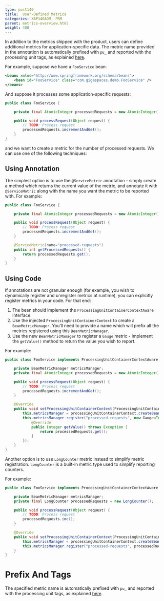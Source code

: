 ```yaml
---
type: post140
title:  User-Defined Metrics
categories: XAP140ADM, PRM
parent: metrics-overview.html
weight: 400
---
```


In addition to the metrics shipped with the product, users can define additional metrics for application-specific data. 
The metric name provided in the annotation is automatically prefixed with `pu_` and reported with the processing unit tags, as explained [here](./metrics-bundled.html#processing-unit).

For example, suppose we have a `FooService` bean:

```xml
<beans xmlns="http://www.springframework.org/schema/beans">                                          
	<bean id="FooService" class="com.gigaspaces.demo.FooService" />
</beans>
```

And suppose it processes some application-specific requests: 

```java
public class FooService {

    private final AtomicInteger processedRequests = new AtomicInteger();

    public void processRequest(Object request) {
        // TODO: Process request
        processedRequests.incrementAndGet();
    }
}
```

and we want to create a metric for the number of processed requests. We can use one of the following techniques:

## Using Annotation

The simplest option is to use the `@ServiceMetric` annotation - simply create a method which returns the current value of the metric, and annotate it with `@ServiceMetric` along with the name you want the metric to be reported with. For example:

```java
public class FooService {

    private final AtomicInteger processedRequests = new AtomicInteger();

    public void processRequest(Object request) {
        // TODO: Process request
        processedRequests.incrementAndGet();
    }

    @ServiceMetric(name="processed-requests")
    public int getProcessedRequests() {
        return processedRequests.get();
    }
}
```

## Using Code

If annotations are not granular enough (for example, you wish to dynamically register and unregister metrics at runtime), you can explicitly register metrics in your code. For that end:

1. The bean should implement the `ProcessingUnitContainerContextAware` interface.
2. Use the injected `ProcessingUnitContainerContext` to create a `BeanMetricManager`. You'll need to provide a name which will prefix all the metrics registered using this `BeanMetricManager`.
3. Use the new `BeanMetricManager` to register a `Gauge` metric - Implement the `getValue()` method to return the value you wish to report.

For example:

```java
public class FooService implements ProcessingUnitContainerContextAware {

    private BeanMetricManager metricsManager;
    private final AtomicInteger processedRequests = new AtomicInteger();

    public void processRequest(Object request) {
        // TODO: Process request
        processedRequests.incrementAndGet();
    }

    @Override
    public void setProcessingUnitContainerContext(ProcessingUnitContainerContext processingUnitContainerContext) {
        this.metricsManager = processingUnitContainerContext.createBeanMetricManager("FooService");
        this.metricsManager.register("processed-requests", new Gauge<Integer>() {
            @Override
            public Integer getValue() throws Exception {
                return processedRequests.get();
            }
        });
    }
}
```

Another option is to use `LongCounter` metric instead to simplify metric registration. `LongCounter` is a built-in metric type used to simplify reporting counters.

For example:

```java
public class FooService implements ProcessingUnitContainerContextAware {

    private BeanMetricManager metricsManager;
    private final LongCounter processedRequests = new LongCounter();

    public void processRequest(Object request) {
        // TODO: Process request
        processedRequests.inc();
    }

    @Override
    public void setProcessingUnitContainerContext(ProcessingUnitContainerContext processingUnitContainerContext) {
        this.metricsManager = processingUnitContainerContext.createBeanMetricManager("custom-name");
        this.metricsManager.register("processed-requests", processedRequests);
    }
}
```

# Prefix And Tags

The specified metric name is automatically prefixed with `pu_` and reported with the processing unit tags, as explained [here](./metrics-bundled.html#processing-unit).
